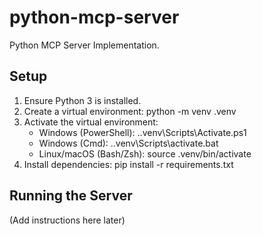 # python-mcp-server

Python MCP Server Implementation.

## Setup

1.  Ensure Python 3 is installed.
2.  Create a virtual environment: python -m venv .venv
3.  Activate the virtual environment:
    - Windows (PowerShell): .\.venv\Scripts\Activate.ps1
    - Windows (Cmd): .\.venv\Scripts\activate.bat
    - Linux/macOS (Bash/Zsh): source .venv/bin/activate
4.  Install dependencies: pip install -r requirements.txt

## Running the Server

(Add instructions here later)
